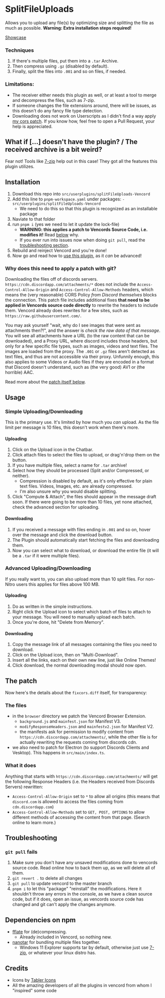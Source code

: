 # SplitFileUploads
Allows you to upload any file(s) by optimizing size and splitting the file as much as possible.
**Warning: Extra installation steps required!**

<!-- I know there's now preview. It's AV1 encoded, not h264. -->
[Showcase](https://files.catbox.moe/eoxpq2.mp4)

### Techniques
1. If there's multiple files, put them into a `.tar` Archive.
2. Then compress using `.gz` (disabled by default).
3. Finally, split the files into `.001` and so on files, if needed.

### Limitations:
- The receiver either needs this plugin as well, or at least a tool to merge and decompress the files, such as 7-zip.
- If someone changes the file extensions around, there will be issues, as this doesn't do any fancy file type detection.
- Downloading does not work on Userscripts as I didn't find a way apply [my cors patch](#what-it-does). If you know how, feel free to open a Pull Request, your help is appreciated.

## What if [...] doesn't have the plugin? / The received archive is a bit weird?
Fear not! Tools like [7-zip](https://www.7-zip.org/) help out in this case! They got all the features this plugin utilizes.

## Installation
<!-- 1. Download this repo into `src/userplugins/splitFileUploads`
2. Naviate to that folder
3. `pnpm init`
4. `pnpm add nanotar`
5. Go back to the root of Vencord's Source Code
6. run `git apply --ignore-whitespace .\src\userplugins\splitFileUploads\fixcors.diff` or `git apply --ignore-whitespace src/userplugins/splitFileUploads/fixcors.diff`
7. Rebuild and reinject Vencord and you're done!
8. Now go and read how to [use this plugin](#Usage), as it _can_ be advanced! -->
1. Download this repo into `src/userplugins/splitFileUploads-Vencord`
2. Add this line to `pnpm-workspace.yaml` under packages: `- src/userplugins/splitFileUploads-Vencord`
   - We need to do this so that this plugin is recognized as an installable package
3. Naviate to that folder
4. run `pnpm i` (yes we need to let it update the lock-file)
   - **WARNING: this applies a patch to Vencords Source Code, i.e. modifies it!** Read [below](#why-does-this-need-to-apply-a-patch-with-git) why.
   - If you ever run into issues now when doing `git pull`, read the [troubleshooting section](#troubleshooting).
5. Rebuild and reinject Vencord and you're done!
6. Now go and read how to [use this plugin](#Usage), as it _can_ be advanced!

### Why does this need to apply a patch with git?
Downloading the files off of discords servers. `https://cdn.discordapp.com/attachments/*` does not include the `Access-Control-Allow-Origin` and `Access-Control-Allow-Methods` headers, which means the (very reasonable) CORS Policy _from Discord themselves_ blocks the connection. This patch file includes additional fixes **that need to be applied in Vencords source code directly** to rewrite the headers to include them. Vencord already does rewrites for a few sites, such as `https://raw.githubusercontent.com/`.

You may ask yourself "wait, why do I see images that were sent as attachments then?!", and the answer is _check the raw data of that message_. You will see all attachments have a URL (to the raw content that can be downloaded), and a Proxy URL, where discord includes those headers, but only for a few specific file types, such as images, videos and text files. The images are loaded from the proxy. The `.001` or `.gz` files aren't detected as text files, and thus are not accessible via their proxy. Unfunnily enough, this also applies to some Videos or Audio files if they are encoded in a format that Discord doesn't understand, such as (the very good) AV1 or (the horrible) AAC.

Read more about the [patch itself below](#the-patch).

## Usage
### Simple Uploading/Downloading
This is the primary use. It's limited by how much you _can_ upload. As the file limit per message is 10 files, this doesn't work when there's more.

#### Uploading
1. Click on the Upload icon in the Chatbar.
2. Click attach files to select the files to upload, or drag'n'drop them on the button.
3. If you have multiple files, select a name for `.tar` archive!
4. Select how they should be processed (Split and/or Compressed, or neither).
   - Compression is disabled by default, as it's only effective for plain text files. Videos, Images, etc. are already compressed.
   - I'm also unsure why you would disable splitting.
5. Click "Compute & Attach", the files should appear in the message draft soon. If there were going to be more than 10 files, yet none attached, check the advanced section for uploading.

#### Downloading
1. If you received a message with files ending in `.001` and so on, hover over the message and click the download button.
2. The Plugin should automatically start fetching the files and downloading them.
3. Now you can select what to download, or download the entire file (it will be a `.tar` if it were multiple files).

### Advanced Uploading/Downloading
If you really want to, you can also upload more than 10 split files. For non-Nitro users this applies for files above 100 MB.

#### Uploading
1. Do as written in the simple instructions.
2. Right click the Upload icon to select which batch of files to attach to your message. You will need to manually upload each batch.
3. Once you're done, hit "Delete from Memory".

#### Downloading
1. Copy the message link of all messages containing the files you need to download.
2. Click on the Upload icon, then on "Multi-Download".
3. Insert all the links, each on their own new line, just like Online Themes!
4. Click download, the normal downloading modal should now open.

## The patch
Now here's the details about the `fixcors.diff` itself, for transparency:

### The files
  - in the `browser` directory we patch the Vencord Browser Extension.
    - `background.js` and `mainfest.json` for Manifest V3.
    - `modifyResponseHeaders.json` and `mainfestv2.json` for Manifest V2.
    - the manifests ask for permission to modify content from `https://cdn.discordapp.com/attachments/`, while the other file is for actually rewriting the requests coming from discords cdn.
  - we also need to patch for Electron (to support Discords Clients and Vesktop). This happens in `src/main/index.ts`.

### What it does
Anything that starts with `https://cdn.discordapp.com/attachments/` will get the following Response Headers (i.e. the Headers received from Discords Servers) rewritten:
- `Access-Control-Allow-Origin` set to `*` to allow all origins (this means that `discord.com` is allowed to access the files coming from `cdn.discordapp.com`)
- `Access-Control-Allow-Methods` set to `GET, POST, OPTIONS` to allow different methods of accessing the content from that page. (Search online to learn more.)

## Troubleshooting
### `git pull` fails
1. Make sure you don't have any unsaved modifications done to vencords source code. Read online how to back them up, as we will delete all of them.
2. `git revert .` to delete all changes
3. `git pull` to update vencord to the master branch
4. `pnpm i` to let this "package" "reinstall" the modifications. Here it shouldn't throw any errors in the console, as we have a clean source code, but if it does, open an issue, as vencords source code has changed and git can't apply the changes anymore.

## Dependencies on npm
- [fflate](https://www.npmjs.com/package/fflate) for (de)compressing.
  - Already included in Vencord, so nothing new.
- [nanotar](https://www.npmjs.com/package/nanotar) for bundling multiple files together.
  - Windows 11 Explorer supports tar by default, otherwise just use [7-zip](https://www.7-zip.org/), or whatever your linux distro has.

## Credits
- Icons by [Tabler Icons](https://tabler.io/icons)
- All the amazing developers of all the plugins in vencord from whom I "inspired" some code
